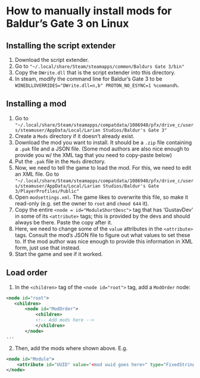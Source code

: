 # How to manually install mods for Baldur’s Gate 3 on Linux

## Installing the script extender
1. Download the script extender.
2. Go to `"~/.local/share/Steam/steamapps/common/Baldurs Gate 3/bin"`
3. Copy the `DWrite.dll` that is the script extender into this directory.
4. In steam, modify the command line for Baldur’s Gate 3 to be `WINEDLLOVERRIDES="DWrite.dll=n,b" PROTON_NO_ESYNC=1 %command%`.

## Installing a mod
1. Go to `"~/.local/share/Steam/steamapps/compatdata/1086940/pfx/drive_c/users/steamuser/AppData/Local/Larian Studios/Baldur's Gate 3"`
2. Create a `Mods` directory if it doesn’t already exist.
3. Download the mod you want to install. It should be a `.zip` file containing a `.pak` file and a JSON file. (Some mod authors are also nice enough to provide you w/ the XML tag that you need to copy-paste below)
4. Put the `.pak` file in the `Mods` directory.
5. Now, we need to tell the game to load the mod. For this, we need to edit an XML file. Go to `"~/.local/share/Steam/steamapps/compatdata/1086940/pfx/drive_c/users/steamuser/AppData/Local/Larian Studios/Baldur's Gate 3/PlayerProfiles/Public"`
6. Open `modsettings.xml`. The game likes to overwrite this file, so make it read-only (e.g. set the owner to `root` and `chmod 644` it).
7. Copy the entire `<node = id="ModuleShortDesc">` tag that has ‘GustavDev’ in some of its `<attribute>` tags; this is provided by the devs and should always be there. Paste the copy after it.
8. Here, we need to change some of the `value` attributes in the `<attribute>` tags. Consult the mod’s JSON file to figure out what values to set these to. If the mod author was nice enough to provide this information in XML form, just use that instead.
9. Start the game and see if it worked.

## Load order
1. In the `<children>` tag of the `<node id="root">` tag, add a `ModOrder` node:
```xml
<node id="root">
   <children>
       <node id="ModOrder">
           <children>
           <!-- Add mods here -->
           </children>
       </node>
...
```
2. Then, add the mods where shown above. E.g.
```xml
<node id="Module">
    <attribute id="UUID" value="<mod uuid goes here>" type="FixedString" />
</node>
```

